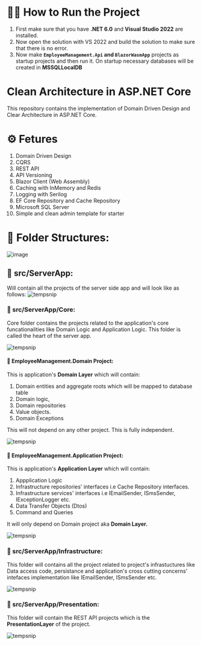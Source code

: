 <!---
# 🔥 Attention!!

**Currently, .NET MAUI is in preview, and setting up the environment for the .NET MAUI is quite tricky and challenging. So if you would like to ignore/skip .NET MAUI for now then, simply remove the `MauiBlazorApp` and `MauiBlazorApp.WinUI` projects from the solution and build the solution. Now everything should work fine!**
-->

# 🏃‍♂️ How to Run the Project
  1. First make sure that you have **.NET 6.0** and **Visual Studio 2022** are installed.
  2. Now open the solution with VS 2022 and build the solution to make sure that there is no error.
  3. Now make **`EmployeeManagement.Api` and `BlazorWasmApp`** projects as startup projects and then run it. On startup necessary databases will be created in **MSSQLLocalDB**

# Clean Architecture in ASP.NET Core
This repository contains the implementation of Domain Driven Design and Clear Architecture in ASP.NET Core.

# ⚙️ Fetures
1. Domain Driven Design
2. CQRS
3. REST API
4. API Versioning
5. Blazor Client (Web Assembly)
6. Caching with InMemory and Redis
7. Logging with Serilog
8. EF Core Repository and Cache Repository
9. Microsoft SQL Server
10. Simple and clean admin template for starter

# 📁 Folder Structures:
![image](https://user-images.githubusercontent.com/14342773/188484576-458676e4-a912-4b35-89f9-af062e1f343e.png)

## 📂 src/ServerApp:
  Will contain all the projects of the server side app and will look like as follows:
  ![tempsnip](https://user-images.githubusercontent.com/14342773/188484945-2b5bb4a8-37e0-416b-93e7-87a56fb9f20d.png)

### 📂 src/ServerApp/Core:
  Core folder contains the projects related to the application's core funcationalities like Domain Logic and Application Logic. This folder is called the heart of the server app.
  
  ![tempsnip](https://user-images.githubusercontent.com/14342773/188485084-9b67457b-aeed-4003-9e6f-d0d1e1865073.png)

  
#### 📝 EmployeeManagement.Domain Project: 
  This is application's **Domain Layer** which will contain:
   1. Domain entities and aggregate roots which will be mapped to database table
   2. Domain logic,
   3. Domain repositories
   4. Value objects.
   5. Domain Exceptions

This will not depend on any other project. This is fully independent.

![tempsnip](https://user-images.githubusercontent.com/14342773/188485592-9a95589c-792e-422d-85ca-88b7eb91941b.png)

#### 📝 EmployeeManagement.Application Project:
  This is application's **Application Layer** which will contain:
   1. Appplication Logic
   2. Infrastructure repositories' interfaces i.e Cache Repository interfaces.
   3. Infrastructure services' interfaces i.e IEmailSender, ISmsSender, IExceptionLogger etc.
   4. Data Transfer Objects (Dtos)
   5. Command and Queries
  
  It will only depend on Domain project aka **Domain Layer.**
  
  ![tempsnip](https://user-images.githubusercontent.com/14342773/188486030-ea017c5e-2a31-4013-b634-a89d8f07ef15.png)

  
### 📂 src/ServerApp/Infrastructure:
  This folder will contains all the project related to project's infrastuctures like Data access code, persistance and application's cross cutting concerns' intefaces implementation like IEmailSender, ISmsSender etc.
  
  ![tempsnip](https://user-images.githubusercontent.com/14342773/188486351-ace161da-2a5c-45f7-95d1-319ba166df4e.png)

  
### 📂 src/ServerApp/Presentation:
  This folder will contain the REST API projects which is the **PresentationLayer** of the project.
  
  ![tempsnip](https://user-images.githubusercontent.com/14342773/188486653-289f5002-66ed-4641-9e13-f9a8e162fd57.png)

